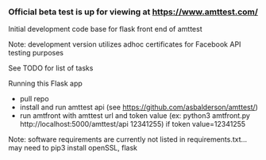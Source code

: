 ### Official beta test is up for viewing at https://www.amttest.com/ 

Initial development code base for flask front end of amttest

Note: development version utilizes adhoc certificates for Facebook API testing
purposes

See TODO for list of tasks

Running this Flask app
- pull repo
- install and run amttest api (see https://github.com/asbalderson/amttest/)
- run amtfront with amttest url and token value (ex: python3 amtfront.py http://localhost:5000/amttest/api 12341255) if token value=12341255

Note: software requirements are currently not listed in requirements.txt...
may need to pip3 install openSSL, flask
